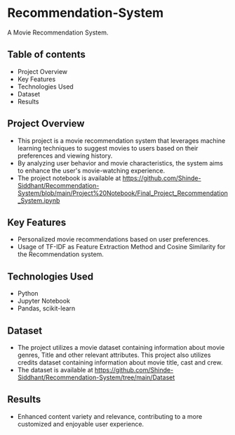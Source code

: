 # Recommendation-System
A Movie Recommendation System.

## Table of contents
- Project Overview
- Key Features
- Technologies Used
- Dataset
- Results

## Project Overview
- This project is a movie recommendation system that leverages machine learning techniques to suggest movies to users based on their preferences and viewing history.
- By analyzing user behavior and movie characteristics, the system aims to enhance the user's movie-watching experience.
- The project notebook is available at https://github.com/Shinde-Siddhant/Recommendation-System/blob/main/Project%20Notebook/Final_Project_Recommendation_System.ipynb

## Key Features
- Personalized movie recommendations based on user preferences.
- Usage of TF-IDF as Feature Extraction Method and Cosine Similarity for the Recommendation system.

## Technologies Used
- Python
- Jupyter Notebook
- Pandas, scikit-learn

## Dataset
- The project utilizes a movie dataset containing information about movie genres, Title  and other relevant attributes. This project also utilizes credits dataset containing information about movie title, cast and crew.
- The dataset is available at https://github.com/Shinde-Siddhant/Recommendation-System/tree/main/Dataset

## Results
- Enhanced content variety and relevance, contributing to a more customized and enjoyable user experience.



